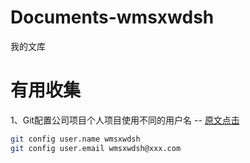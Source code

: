# Documents-wmsxwdsh
我的文库

# 有用收集
1、Git配置公司项目个人项目使用不同的用户名 -- [原文点击](https://juejin.cn/post/7037336261564039204)
<br/>

```bash
git config user.name wmsxwdsh
git config user.email wmsxwdsh@xxx.com
```